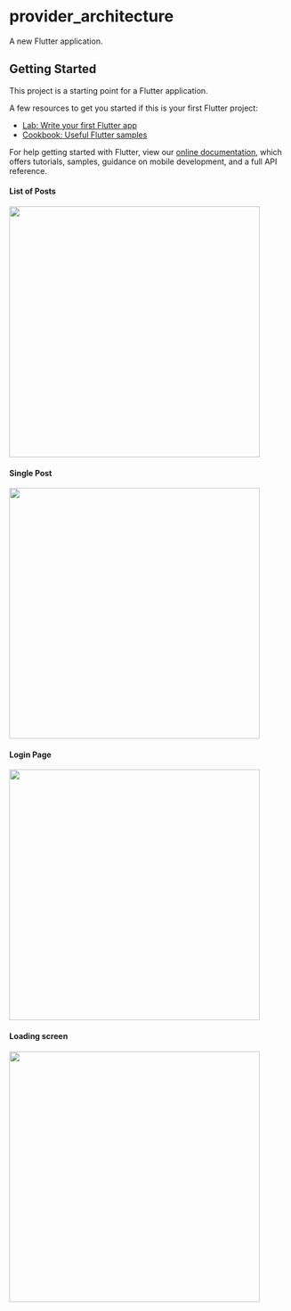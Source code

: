 # provider_architecture

A new Flutter application.

## Getting Started

This project is a starting point for a Flutter application.

A few resources to get you started if this is your first Flutter project:

- [Lab: Write your first Flutter app](https://flutter.dev/docs/get-started/codelab)
- [Cookbook: Useful Flutter samples](https://flutter.dev/docs/cookbook)

For help getting started with Flutter, view our
[online documentation](https://flutter.dev/docs), which offers tutorials,
samples, guidance on mobile development, and a full API reference.

#### List of Posts
<img src="https://i.ibb.co/mcwqPhK/Screenshot-20210328-231407.jpg" height="450" />

#### Single Post
<img src="https://i.ibb.co/L1mrVzJ/Screenshot-20210328-231537.jpg" height="450" />

#### Login Page
<img src="https://i.ibb.co/j9Kw7Zb/Screenshot-20210328-231605.jpg" height="450" />

#### Loading screen
<img src="https://i.ibb.co/LNxyY7S/Screenshot-20210328-231611.jpg" height="450" />



